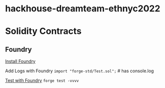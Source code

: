 # hackhouse-dreamteam-ethnyc2022

# Solidity Contracts

## Foundry

[Install Foundry](https://book.getfoundry.sh/getting-started/installation.html)

Add Logs with Foundry
`import "forge-std/Test.sol";` # has console.log

[Test with Foundry](https://book.getfoundry.sh/forge/tests.html?highlight=--vvvv#logs-and-traces)
`forge test -vvvv`